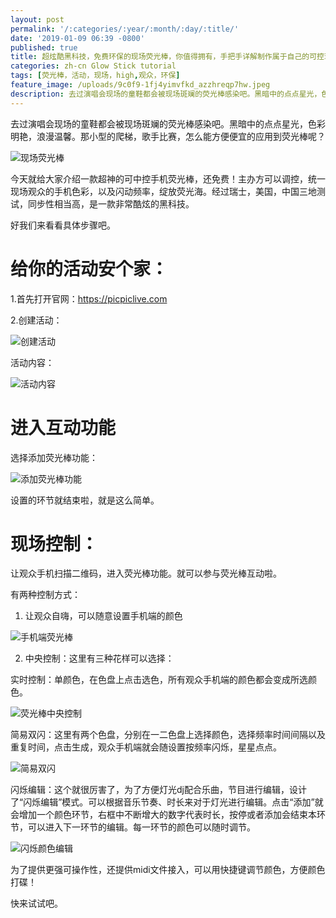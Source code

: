 ```yaml
---
layout: post
permalink: '/:categories/:year/:month/:day/:title/'
date: '2019-01-09 06:39 -0800'
published: true
title: 超炫酷黑科技，免费环保的现场荧光棒，你值得拥有，手把手详解制作属于自己的可控现场观众荧光棒
categories: zh-cn Glow Stick tutorial
tags: [荧光棒，活动，现场，high,观众，环保]
feature_image: /uploads/9c0f9-1fj4yimvfkd_azzhreqp7hw.jpeg
description: 去过演唱会现场的童鞋都会被现场斑斓的荧光棒感染吧。黑暗中的点点星光，色彩明艳，浪漫温馨。那小型的爬梯，歌手比赛，怎么能方便便宜的应用到荧光棒呢？今天就给大家介绍一款超神的可中控手机荧光棒。
---
```

去过演唱会现场的童鞋都会被现场斑斓的荧光棒感染吧。黑暗中的点点星光，色彩明艳，浪漫温馨。那小型的爬梯，歌手比赛，怎么能方便便宜的应用到荧光棒呢？


![现场荧光棒]({{site.baseurl}}/uploads/9c0f9-1fj4yimvfkd_azzhreqp7hw.jpeg)



今天就给大家介绍一款超神的可中控手机荧光棒，还免费！主办方可以调控，统一现场观众的手机色彩，以及闪动频率，绽放荧光海。经过瑞士，美国，中国三地测试，同步性相当高，是一款非常酷炫的黑科技。



好我们来看看具体步骤吧。


# 给你的活动安个家：


1.首先打开官网：https://picpiclive.com

2.创建活动：

![创建活动]({{site.baseurl}}/uploads/img_5612-1.png)


活动内容：

![活动内容]({{site.baseurl}}/uploads/14320741-96799ce82a28f465-1.png)



# 进入互动功能


选择添加荧光棒功能：


![添加荧光棒功能]({{site.baseurl}}/uploads/screenshot-picpiclive.com-2019.01.08-22-06-28.png)



设置的环节就结束啦，就是这么简单。


# 现场控制：


让观众手机扫描二维码，进入荧光棒功能。就可以参与荧光棒互动啦。


有两种控制方式：

1. 让观众自嗨，可以随意设置手机端的颜色


![手机端荧光棒]({{site.baseurl}}/uploads/Glow_Stick_Client_CN@0.5x.0d1dd62923a3ee4b6c9776b2e83d7cbb.bltast.png)



2. 中央控制：这里有三种花样可以选择：


实时控制：单颜色，在色盘上点击选色，所有观众手机端的颜色都会变成所选颜色。


![荧光棒中央控制]({{site.baseurl}}/uploads/screenshot-picpiclive.com-2019.01.08-22-18-53.png)



简易双闪：这里有两个色盘，分别在一二色盘上选择颜色，选择频率时间间隔以及重复时间，点击生成，观众手机端就会随设置按频率闪烁，星星点点。


![简易双闪]({{site.baseurl}}/uploads/screenshot-picpiclive.com-2019.01.08-22-24-14.png)



闪烁编辑：这个就很厉害了，为了方便灯光dj配合乐曲，节目进行编辑，设计了“闪烁编辑”模式。可以根据音乐节奏、时长来对于灯光进行编辑。点击“添加”就会增加一个颜色环节，右框中不断增大的数字代表时长，按停或者添加会结束本环节，可以进入下一环节的编辑。每一环节的颜色可以随时调节。


![闪烁颜色编辑]({{site.baseurl}}/uploads/screenshot-picpiclive.com-2019.01.08-22-30-42.png)



为了提供更强可操作性，还提供midi文件接入，可以用快捷键调节颜色，方便颜色打碟！


快来试试吧。
